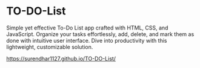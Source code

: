 # TO-DO-List
Simple yet effective To-Do List app crafted with HTML, CSS, and JavaScript. Organize your tasks effortlessly, add, delete, and mark them as done with intuitive user interface. Dive into productivity with this lightweight, customizable solution.

https://surendhar1127.github.io/TO-DO-List/
